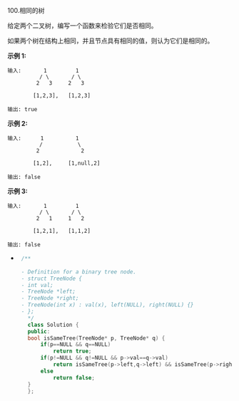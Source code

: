100.相同的树

给定两个二叉树，编写一个函数来检验它们是否相同。

如果两个树在结构上相同，并且节点具有相同的值，则认为它们是相同的。

**示例 1:**

```
输入:       1         1
          / \       / \
         2   3     2   3

        [1,2,3],   [1,2,3]

输出: true
```

**示例 2:**

```
输入:      1          1
          /           \
         2             2

        [1,2],     [1,null,2]

输出: false
```

**示例 3:**

```
输入:       1         1
          / \       / \
         2   1     1   2

        [1,2,1],   [1,1,2]

输出: false
```

 * ```c++
    /**
    
    - Definition for a binary tree node.
    - struct TreeNode {
    - int val;
    - TreeNode *left;
    - TreeNode *right;
    - TreeNode(int x) : val(x), left(NULL), right(NULL) {}
    - };
      */
      class Solution {
      public:
      bool isSameTree(TreeNode* p, TreeNode* q) {
          if(p==NULL && q==NULL)
              return true;
          if(p!=NULL && q!=NULL && p->val==q->val)
              return isSameTree(p->left,q->left) && isSameTree(p->right,q->right);
          else 
              return false;
      }
      };
    ```

    